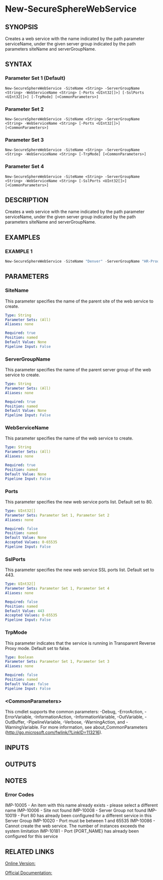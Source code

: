 ﻿# New-SecureSphereWebService

## SYNOPSIS
Creates a web service with the name indicated by the path parameter serviceName, under the given server group indicated by the path parameters siteName and serverGroupName.

## SYNTAX

### Parameter Set 1 (Default)
```
New-SecureSphereWebService -SiteName <String> -ServerGroupName <String> -WebServiceName <String> [-Ports <UInt32[]>] [-SslPorts <UInt32[]>] [-TrpMode] [<CommonParameters>]
```

### Parameter Set 2
```
New-SecureSphereWebService -SiteName <String> -ServerGroupName <String> -WebServiceName <String> [-Ports <UInt32[]>] [<CommonParameters>]
```

### Parameter Set 3
```
New-SecureSphereWebService -SiteName <String> -ServerGroupName <String> -WebServiceName <String> [-TrpMode] [<CommonParameters>]
```

### Parameter Set 4
```
New-SecureSphereWebService -SiteName <String> -ServerGroupName <String> -WebServiceName <String> [-SslPorts <UInt32[]>] [<CommonParameters>]
```

## DESCRIPTION
Creates a web service with the name indicated by the path parameter serviceName, under the given server group indicated by the path parameters siteName and serverGroupName.

## EXAMPLES

### EXAMPLE 1

```powershell
New-SecureSphereWebService -SiteName "Denver" -ServerGroupName "HR-Prod" -WebServiceName "ODS-WebService" -Ports @(1234, 754)
```

## PARAMETERS

### SiteName
This parameter specifies the name of the parent site of the web service to create.

```yaml
Type: String
Parameter Sets: (All)
Aliases: none

Required: true
Position: named
Default Value: None
Pipeline Input: False
```

### ServerGroupName
This parameter specifies the name of the parent server group of the web service to create.

```yaml
Type: String
Parameter Sets: (All)
Aliases: none

Required: true
Position: named
Default Value: None
Pipeline Input: False
```

### WebServiceName
This parameter specifies the name of the web service to create.

```yaml
Type: String
Parameter Sets: (All)
Aliases: none

Required: true
Position: named
Default Value: None
Pipeline Input: False
```

### Ports
This parameter specifies the new web service ports list. Default set to 80.

```yaml
Type: UInt32[]
Parameter Sets: Parameter Set 1, Parameter Set 2
Aliases: none

Required: false
Position: named
Default Value: None
Accepted Values: 0-65535
Pipeline Input: False
```

### SslPorts
This parameter specifies the new web service SSL ports list. Default set to 443.

```yaml
Type: UInt32[]
Parameter Sets: Parameter Set 1, Parameter Set 4
Aliases: none

Required: false
Position: named
Default Value: 443
Accepted Values: 0-65535
Pipeline Input: False
```

### TrpMode
This parameter indicates that the service is running in Transparent Reverse Proxy mode. Default set to false.

```yaml
Type: Boolean
Parameter Sets: Parameter Set 1, Parameter Set 3
Aliases: none

Required: false
Position: named
Default Value: false
Pipeline Input: False
```

### \<CommonParameters\>
This cmdlet supports the common parameters: -Debug, -ErrorAction, -ErrorVariable, -InformationAction, -InformationVariable, -OutVariable, -OutBuffer, -PipelineVariable, -Verbose, -WarningAction, and -WarningVariable. For more information, see about_CommonParameters (http://go.microsoft.com/fwlink/?LinkID=113216).

## INPUTS

## OUTPUTS

## NOTES

### Error Codes
IMP-10005 - An item with this name already exists - please select a different name
IMP-10006 - Site not found
IMP-10008 - Server Group not found
IMP-10019 - Port 80 has already been configured for a different service in this Server Group
IMP-10020 - Port must be between 1 and 65535
IMP-10086 - Cannot create the web service. The number of instances exceeds the system limitation
IMP-10181 - Port {PORT_NAME} has already been configured for this service

## RELATED LINKS

[Online Version:](https://github.com/akshinmustafayev/SecureSpherePS/tree/master/Documentation)

[Official Documentation:](https://docs.imperva.com/bundle/v13.6-api-reference-guide/page/61847.htm)



